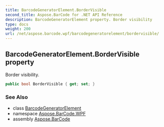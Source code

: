 ```yaml
---
title: BarcodeGeneratorElement.BorderVisible
second_title: Aspose.BarCode for .NET API Reference
description: BarcodeGeneratorElement property. Border visibility
type: docs
weight: 200
url: /net/aspose.barcode.wpf/barcodegeneratorelement/bordervisible/
---
```

## BarcodeGeneratorElement.BorderVisible property

Border visibility.

```csharp
public bool BorderVisible { get; set; }
```

### See Also

* class [BarcodeGeneratorElement](../)
* namespace [Aspose.BarCode.WPF](../../../aspose.barcode.wpf/)
* assembly [Aspose.BarCode](../../../)


